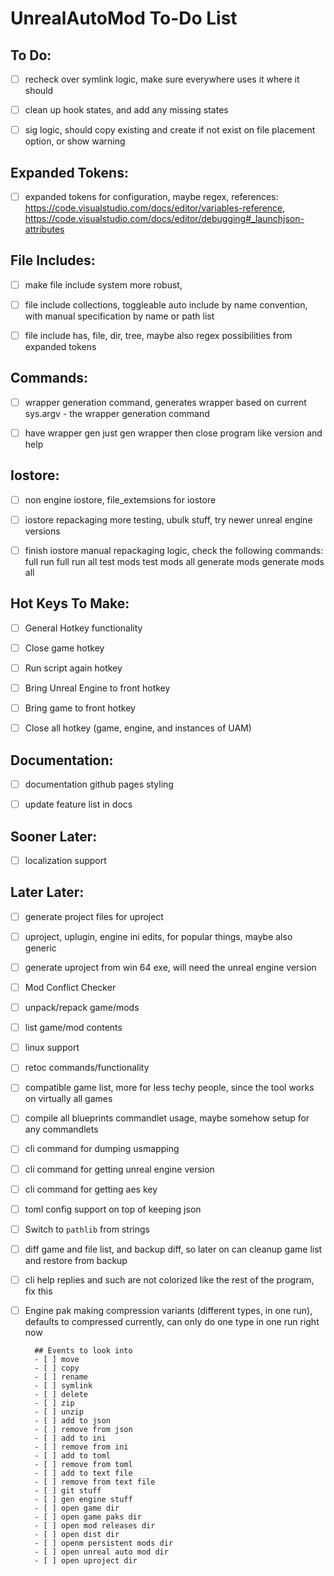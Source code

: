 # UnrealAutoMod To-Do List


## To Do:
- [ ] recheck over symlink logic, make sure everywhere uses it where it should
- [ ] clean up hook states, and add any missing states
- [ ] sig logic, should copy existing and create if not exist on file placement option, or show warning


## Expanded Tokens:
- [ ] expanded tokens for configuration, maybe regex, 
        references:
                https://code.visualstudio.com/docs/editor/variables-reference, 
                https://code.visualstudio.com/docs/editor/debugging#_launchjson-attributes


## File Includes:
- [ ] make file include system more robust, 
- [ ] file include collections, toggleable auto include by name convention, with manual specification by name or path list
- [ ] file include has, file, dir, tree, maybe also regex possibilities from expanded tokens


## Commands:
- [ ] wrapper generation command, generates wrapper based on current sys.argv - the wrapper generation command
- [ ] have wrapper gen just gen wrapper then close program like version and help


## Iostore:
- [ ] non engine iostore, file_extemsions for iostore
- [ ] iostore repackaging more testing, ubulk stuff, try newer unreal engine versions
- [ ] finish iostore manual repackaging logic, check the following commands:
        full run
        full run all
        test mods
        test mods all
        generate mods
        generate mods all


## Hot Keys To Make:
- [ ] General Hotkey functionality
- [ ] Close game hotkey
- [ ] Run script again hotkey
- [ ] Bring Unreal Engine to front hotkey
- [ ] Bring game to front hotkey
- [ ] Close all hotkey (game, engine, and instances of UAM)


## Documentation:
- [ ] documentation github pages styling
- [ ] update feature list in docs


## Sooner Later:
- [ ] localization support


## Later Later:
- [ ] generate project files for uproject
- [ ] uproject, uplugin, engine ini edits, for popular things, maybe also generic
- [ ] generate uproject from win 64 exe, will need the unreal engine version
- [ ] Mod Conflict Checker
- [ ] unpack/repack game/mods
- [ ] list game/mod contents
- [ ] linux support
- [ ] retoc commands/functionality
- [ ] compatible game list, more for less techy people, since the tool works on virtually all games
- [ ] compile all blueprints commandlet usage, maybe somehow setup for any commandlets
- [ ] cli command for dumping usmapping
- [ ] cli command for getting unreal engine version
- [ ] cli command for getting aes key
- [ ] toml config support on top of keeping json
- [ ] Switch to `pathlib` from strings
- [ ] diff game and file list, and backup diff, so later on can cleanup game list and restore from backup
- [ ] cli help replies and such are not colorized like the rest of the program, fix this
- [ ] Engine pak making compression variants (different types, in one run), defaults to compressed currently, can only do one type in one run right now


        ## Events to look into
        - [ ] move
        - [ ] copy
        - [ ] rename
        - [ ] symlink
        - [ ] delete
        - [ ] zip
        - [ ] unzip
        - [ ] add to json
        - [ ] remove from json
        - [ ] add to ini
        - [ ] remove from ini
        - [ ] add to toml
        - [ ] remove from toml
        - [ ] add to text file
        - [ ] remove from text file
        - [ ] git stuff
        - [ ] gen engine stuff
        - [ ] open game dir
        - [ ] open game paks dir
        - [ ] open mod releases dir
        - [ ] open dist dir
        - [ ] openm persistent mods dir
        - [ ] open unreal auto mod dir
        - [ ] open uproject dir
